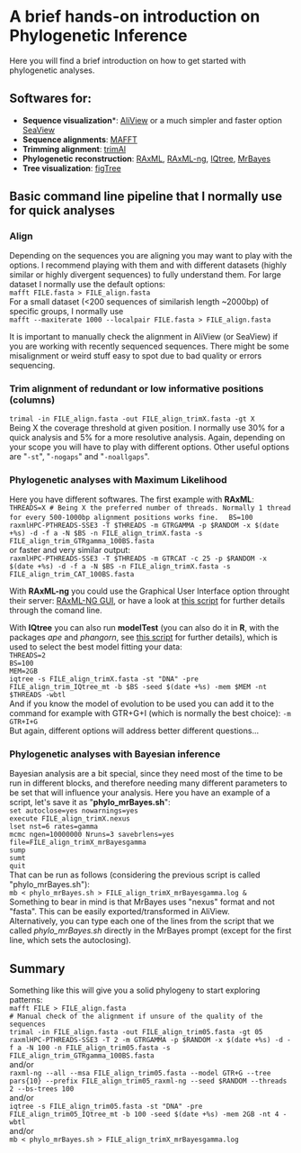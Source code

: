 # A brief hands-on introduction on Phylogenetic Inference  
Here you will find a brief introduction on how to get started with phylogenetic analyses.
  
## Softwares for:  
- **Sequence visualization***: [AliView](https://ormbunkar.se/aliview/) or a much simpler and faster option [SeaView](http://doua.prabi.fr/software/seaview)  
- **Sequence alignments**: [MAFFT](https://mafft.cbrc.jp/alignment/software/)  
- **Trimming alignment**: [trimAl](http://trimal.cgenomics.org/downloads)  
- **Phylogenetic reconstruction**: [RAxML](https://github.com/stamatak/standard-RAxML), [RAxML-ng](https://github.com/amkozlov/raxml-ng), [IQtree](http://www.iqtree.org/), [MrBayes](https://nbisweden.github.io/MrBayes/)  
- **Tree visualization**: [figTree](http://tree.bio.ed.ac.uk/software/figtree/)  
  
## Basic command line pipeline that I normally use for quick analyses  
  
### Align  
Depending on the sequences you are aligning you may want to play with the options. I recommend playing with them and with different datasets (highly similar or highly divergent sequences) to fully understand them.
For large dataset I normally use the default options:  
```mafft FILE.fasta > FILE_align.fasta```  
For a small dataset (<200 sequences of similarish length ~2000bp) of specific groups, I normally use  
```mafft --maxiterate 1000 --localpair FILE.fasta > FILE_align.fasta```  
  
It is important to manually check the alignment in AliView (or SeaView) if you are working with recently sequenced sequences. There might be some misalignment or weird stuff easy to spot due to bad quality or errors sequencing.  
  
### Trim alignment of redundant or low informative positions (columns)  
```trimal -in FILE_align.fasta -out FILE_align_trimX.fasta -gt X```  
Being X the coverage threshold at given position. I normally use 30% for a quick analysis and 5% for a more resolutive analysis. Again, depending on your scope you will have to play with different options. Other useful options are "```-st```", "```-nogaps```" and "```-noallgaps```".  
  
### Phylogenetic analyses with Maximum Likelihood  
Here you have different softwares. The first example with **RAxML**:  
```THREADS=X # Being X the preferred number of threads. Normally 1 thread for every 500-1000bp alignment positions works fine.  ```
```BS=100```  
```raxmlHPC-PTHREADS-SSE3 -T $THREADS -m GTRGAMMA -p $RANDOM -x $(date +%s) -d -f a -N $BS -n FILE_align_trimX.fasta -s FILE_align_trim_GTRgamma_100BS.fasta```  
or faster and very similar output:  
```raxmlHPC-PTHREADS-SSE3 -T $THREADS -m GTRCAT -c 25 -p $RANDOM -x $(date +%s) -d -f a -N $BS -n FILE_align_trimX.fasta -s FILE_align_trim_CAT_100BS.fasta```  
  
With **RAxML-ng** you could use the Graphical User Interface option throught their server: [RAxML-NG GUI](https://raxml-ng.vital-it.ch/#/), or have a look at [this script](https://github.com/MiguelMSandin/phylogeniesKickStart/blob/main/scripts/3.2_RAxML-ng.sh) for further details through the comand line.  
  
With **IQtree** you can also run **modelTest** (you can also do it in **R**, with the packages *ape* and *phangorn*, see [this script](https://github.com/MiguelMSandin/phylogeniesKickStart/blob/main/scripts/3.5_PhyML_in_R.R) for further details), which is used to select the best model fitting your data:  
```THREADS=2```  
```BS=100```  
```MEM=2GB```  
```iqtree -s FILE_align_trimX.fasta -st "DNA" -pre FILE_align_trim_IQtree_mt -b $BS -seed $(date +%s) -mem $MEM -nt $THREADS -wbtl```  
And if you know the model of evolution to be used you can add it to the command for example with GTR+G+I (which is normally the best choice): ```-m GTR+I+G```  
But again, different options will address better different questions...  
  
### Phylogenetic analyses with Bayesian inference  
Bayesian analysis are a bit special, since they need most of the time to be run in different blocks, and therefore needing many different parameters to be set that will influence your analysis. Here you have an example of a script, let's save it as "**phylo_mrBayes.sh**":  
```set autoclose=yes nowarnings=yes```  
```execute FILE_align_trimX.nexus```  
```lset nst=6 rates=gamma```  
```mcmc ngen=10000000 Nruns=3 savebrlens=yes file=FILE_align_trimX_mrBayesgamma```  
```sump```  
```sumt```  
```quit```  
That can be run as follows (considering the previous script is called "phylo_mrBayes.sh"):  
```mb < phylo_mrBayes.sh > FILE_align_trimX_mrBayesgamma.log &```  
Something to bear in mind is that MrBayes uses "nexus" format and not "fasta". This can be easily exported/transformed in AliView.  
Alternatively, you can type each one of the lines from the script that we called *phylo_mrBayes.sh* directly in the MrBayes prompt (except for the first line, which sets the autoclosing).  
  
## Summary
Something like this will give you a solid phylogeny to start exploring patterns:  
```mafft FILE > FILE_align.fasta```  
```# Manual check of the alignment if unsure of the quality of the sequences```  
```trimal -in FILE_align.fasta -out FILE_align_trim05.fasta -gt 05```  
```raxmlHPC-PTHREADS-SSE3 -T 2 -m GTRGAMMA -p $RANDOM -x $(date +%s) -d -f a -N 100 -n FILE_align_trim05.fasta -s FILE_align_trim_GTRgamma_100BS.fasta```  
and/or  
```raxml-ng --all --msa FILE_align_trim05.fasta --model GTR+G --tree pars{10} --prefix FILE_align_trim05_raxml-ng --seed $RANDOM --threads 2 --bs-trees 100```  
and/or  
```iqtree -s FILE_align_trim05.fasta -st "DNA" -pre FILE_align_trim05_IQtree_mt -b 100 -seed $(date +%s) -mem 2GB -nt 4 -wbtl```  
and/or  
```mb < phylo_mrBayes.sh > FILE_align_trimX_mrBayesgamma.log```  
